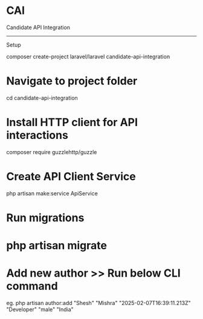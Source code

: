 # CAI
Candidate API Integration

--------------------------------------

Setup 

composer create-project laravel/laravel candidate-api-integration

# Navigate to project folder
cd candidate-api-integration

# Install HTTP client for API interactions
composer require guzzlehttp/guzzle

# Create API Client Service
php artisan make:service ApiService

# Run migrations
# php artisan migrate 

# Add new author >>  Run below CLI command
eg.
php artisan author:add "Shesh" "Mishra" "2025-02-07T16:39:11.213Z" "Developer" "male" "India"
